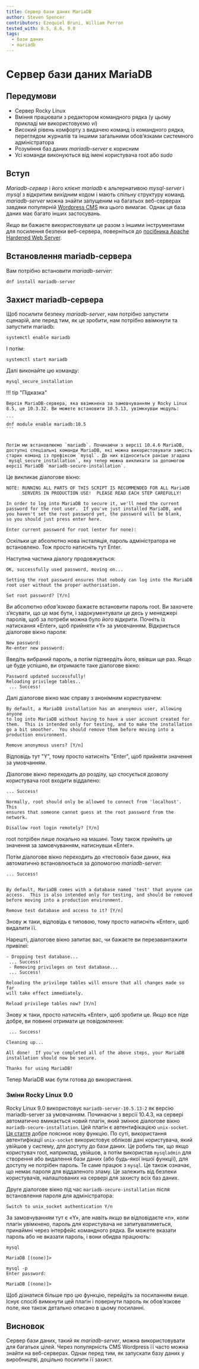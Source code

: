```yaml
---
title: Сервер бази даних MariaDB
author: Steven Spencer
contributors: Ezequiel Bruni, William Perron
tested_with: 8.5, 8.6, 9.0
tags:
  - бази даних
  - mariadb
---
```


# Сервер бази даних MariaDB

## Передумови

* Сервер Rocky Linux
* Вміння працювати з редактором командного рядка (у цьому прикладі ми використовуємо _vi_)
* Високий рівень комфорту з видачею команд із командного рядка, переглядом журналів та іншими загальними обов’язками системного адміністратора
* Розуміння баз даних _mariadb-server_ є корисним
* Усі команди виконуються від імені користувача root або _sudo_

## Вступ

_Mariadb-сервер_ і його клієнт _mariadb_ є альтернативою _mysql-server_ і _mysql_ з відкритим вихідним кодом і мають спільну структуру команд. _mariadb-server_ можна знайти запущеним на багатьох веб-серверах завдяки популярній [Wordpress CMS](https://wordpress.org/) яка цього вимагає. Однак ця база даних має багато інших застосувань.

Якщо ви бажаєте використовувати це разом з іншими інструментами для посилення безпеки веб-сервера, поверніться до [посібника Apache Hardened Web Server](../web/apache_hardened_webserver/index.md).

## Встановлення mariadb-сервера

Вам потрібно встановити _mariadb-server_:

`dnf install mariadb-server`

## Захист mariadb-сервера

Щоб посилити безпеку _mariadb-server_, нам потрібно запустити сценарій, але перед тим, як це зробити, нам потрібно ввімкнути та запустити mariadb:

`systemctl enable mariadb`

І потім:

`systemctl start mariadb`

Далі виконайте цю команду:

`mysql_secure_installation`

!!! tip "Підказка"

    Версія MariaDB-сервера, яка ввімкнена за замовчуванням у Rocky Linux 8.5, це 10.3.32. Ви можете встановити 10.5.13, увімкнувши модуль:

    ```
    dnf module enable mariadb:10.5
    ```


    Потім ми встановлюємо `mariadb`. Починаючи з версії 10.4.6 MariaDB, доступні спеціальні команди MariaDB, які можна використовувати замість старих команд із префіксом `mysql`. До них відноситься раніше згадана `mysql_secure_installation`, яку тепер можна викликати за допомогою версії MariaDB `mariadb-secure-installation`.

Це викликає діалогове вікно:

```
NOTE: RUNNING ALL PARTS OF THIS SCRIPT IS RECOMMENDED FOR ALL MariaDB
      SERVERS IN PRODUCTION USE!  PLEASE READ EACH STEP CAREFULLY!

In order to log into MariaDB to secure it, we'll need the current
password for the root user.  If you've just installed MariaDB, and
you haven't set the root password yet, the password will be blank,
so you should just press enter here.

Enter current password for root (enter for none):
```

Оскільки це абсолютно нова інсталяція, пароль адміністратора не встановлено. Тож просто натисніть тут Enter.

Наступна частина діалогу продовжується:

```
OK, successfully used password, moving on...

Setting the root password ensures that nobody can log into the MariaDB
root user without the proper authorisation.

Set root password? [Y/n]
```

Ви абсолютно _обов'язково_ бажаєте встановити пароль root. Ви захочете з’ясувати, що це має бути, і задокументувати це десь у менеджері паролів, щоб за потреби можна було його відкрити. Почніть із натискання «Enter», щоб прийняти «Y» за умовчанням. Відкриється діалогове вікно пароля:

```
New password:
Re-enter new password:
```

Введіть вибраний пароль, а потім підтвердіть його, ввівши ще раз. Якщо це буде успішно, ви отримаєте таке діалогове вікно:

```
Password updated successfully!
Reloading privilege tables..
 ... Success!
```

Далі діалогове вікно має справу з анонімним користувачем:

```
By default, a MariaDB installation has an anonymous user, allowing anyone
to log into MariaDB without having to have a user account created for
them.  This is intended only for testing, and to make the installation
go a bit smoother.  You should remove them before moving into a
production environment.

Remove anonymous users? [Y/n]
```

Відповідь тут "Y", тому просто натисніть "Enter", щоб прийняти значення за умовчанням.

Діалогове вікно переходить до розділу, що стосується дозволу користувача root входити віддалено:

```
... Success!

Normally, root should only be allowed to connect from 'localhost'.  This
ensures that someone cannot guess at the root password from the network.

Disallow root login remotely? [Y/n]
```

root потрібен лише локально на машині. Тому також прийміть це значення за замовчуванням, натиснувши «Enter».

Потім діалогове вікно переходить до «тестової» бази даних, яка автоматично встановлюється за допомогою _mariadb-server_:

```
... Success!


By default, MariaDB comes with a database named 'test' that anyone can
access.  This is also intended only for testing, and should be removed
before moving into a production environment.

Remove test database and access to it? [Y/n]
```

Знову ж таки, відповідь є типовою, тому просто натисніть «Enter», щоб видалити її.

Нарешті, діалогове вікно запитає вас, чи бажаєте ви перезавантажити привілеї:

```
- Dropping test database...
 ... Success!
 - Removing privileges on test database...
 ... Success!

Reloading the privilege tables will ensure that all changes made so far
will take effect immediately.

Reload privilege tables now? [Y/n]
```

Знову ж таки, просто натисніть «Enter», щоб зробити це. Якщо все піде добре, ви повинні отримати це повідомлення:

```
 ... Success!

Cleaning up...

All done!  If you've completed all of the above steps, your MariaDB
installation should now be secure.

Thanks for using MariaDB!
```

Тепер MariaDB має бути готова до використання.

### Зміни Rocky Linux 9.0

Rocky Linux 9.0 використовує `mariadb-server-10.5.13-2` як версію mariadb-server за умовчанням. Починаючи з версії 10.4.3, на сервері автоматично вмикається новий плагін, який змінює діалогове вікно `mariadb-secure-installation`. Цей плагін є автентифікацією `unix-socket`. [Ця стаття](https://mariadb.com/kb/en/authentication-plugin-unix-socket/) добре пояснює нову функцію. По суті, використання автентифікації `unix-socket` використовує облікові дані користувача, який увійшов у систему, для доступу до бази даних. Це робить так, що якщо користувач root, наприклад, увійшов, а потім використав `mysqladmin` для створення або видалення бази даних (або будь-якої іншої функції), для доступу не потрібен пароль. Те саме працює з `mysql`. Це також означає, що немає пароля для віддаленого зламу. Це залежить від безпеки користувачів, налаштованих на сервері для захисту всіх баз даних.

Друге діалогове вікно під час `mariadb-secure-installation` після встановлення пароля для адміністратора:

```
Switch to unix_socket authentication Y/n
```

За замовчуванням тут є «Y», але навіть якщо ви відповідаєте «n», коли плагін увімкнено, пароль для користувача не запитуватиметься, принаймні через інтерфейс командного рядка. Ви можете вказати пароль або не вказати пароль, і вони обидва працюють:

```
mysql

MariaDB [(none)]>
```

```
mysql -p
Enter password:

MariaDB [(none)]>
```

Щоб дізнатися більше про цю функцію, перейдіть за посиланням вище. Існує спосіб вимкнути цей плагін і повернути пароль як обов’язкове поле, яке також детально описано в цьому посиланні.

## Висновок

Сервер бази даних, такий як _mariadb-server_, можна використовувати для багатьох цілей. Через популярність CMS Wordpress її часто можна знайти на веб-серверах. Однак перед тим, як запускати базу даних у виробництві, доцільно посилити її захист.
